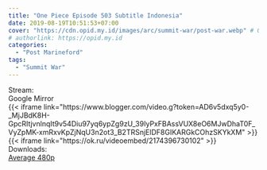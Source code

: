```yaml
---
title: "One Piece Episode 503 Subtitle Indonesia"
date: 2019-08-19T10:51:53+07:00
cover: "https://cdn.opid.my.id/images/arc/summit-war/post-war.webp" # Optional, cover
# authorlink: https://opid.my.id
categories:
  - "Post Marineford"
tags:
  - "Summit War"
---
```

<div class="ui menu violet borderless inverted">
  <div class="header item active">
        Stream:
    </div>
  <a class="active item" data-tab="google">
    <i class="google drive icon"></i> Google
  </a>
  <a class="item nounderline" data-tab="mirror">
    <i class="odnoklassniki icon"></i> Mirror
  </a>
</div>
<div class="ui bottom attached tab segment active" style="border:0 !important;" data-tab="google">
{{< iframe link="https://www.blogger.com/video.g?token=AD6v5dxq5y0-_MjJBdK8H-GpcRItjvnlnqIt9v54Diu97yq6ypZg9zU_39IyPxFBAssVUX8eO6MJwDhaT0F_VyZpMK-xmRxvKpZjNqU3n2ot3_B2TRSnjElDF8GIKARGkCOhzSKYkXM" >}}
</div>
<div class="ui bottom attached tab segment" style="border:0 !important;" data-tab="mirror">
{{< iframe link="https://ok.ru/videoembed/2174396730102" >}}
</div>
<div class="ui menu violet borderless inverted">
  <div class="header item active">
        Downloads:
    </div>
  <a class="item nounderline" href="https://ouo.io/PfjSCn" target="_blank" rel="dofollow"><i class="google drive icon"></i>
    Average 480p</a>
</div>